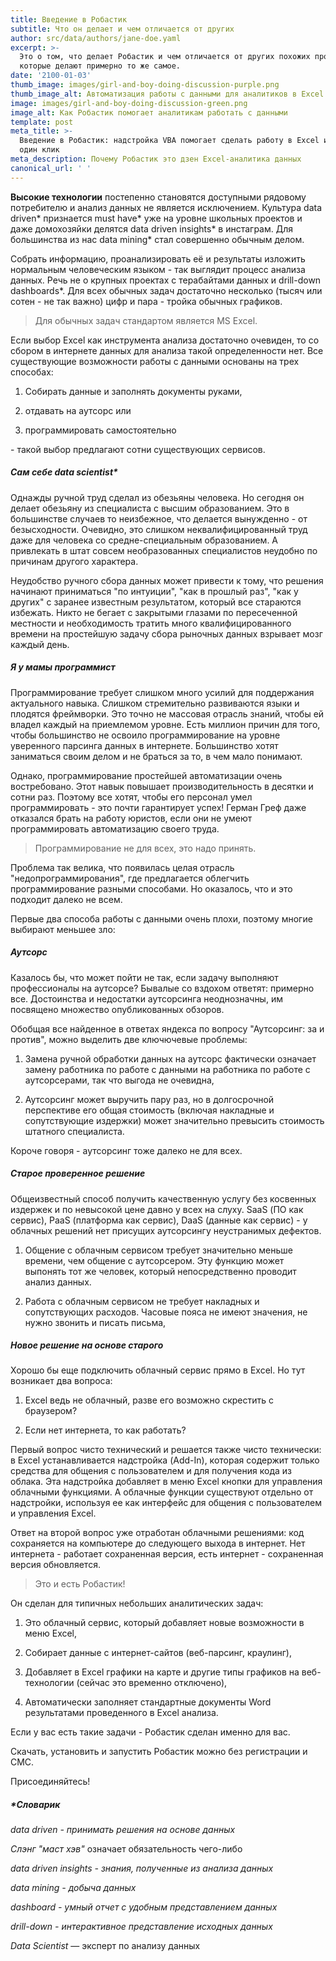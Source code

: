 ```yaml
---
title: Введение в Робастик
subtitle: Что он делает и чем отличается от других
author: src/data/authors/jane-doe.yaml
excerpt: >-
  Это о том, что делает Робастик и чем отличается от других похожих программ,
  которые делают примерно то же самое.
date: '2100-01-03'
thumb_image: images/girl-and-boy-doing-discussion-purple.png
thumb_image_alt: Автоматизация работы с данными для аналитиков в Excel
image: images/girl-and-boy-doing-discussion-green.png
image_alt: Как Робастик помогает аналитикам работать с данными
template: post
meta_title: >-
  Введение в Робастик: надстройка VBA помогает сделать работу в Excel и Word в
  один клик
meta_description: Почему Робастик это дзен Excel-аналитика данных
canonical_url: ' '
---
```

**Высокие технологии** постепенно становятся доступными рядовому потребителю и анализ данных не является исключением. Культура data driven\* признается must have\* уже на уровне школьных проектов и даже домохозяйки делятся data driven insights\* в инстаграм. Для большинства из нас data mining\* стал совершенно обычным делом.

Собрать информацию, проанализировать её и результаты изложить нормальным человеческим языком - так выглядит процесс анализа данных. Речь не о крупных проектах с терабайтами данных и drill-down dashboards\*. Для всех обычных задач достаточно несколько (тысяч или сотен - не так важно) цифр и пара - тройка обычных графиков.

> Для обычных задач стандартом является MS Excel.

Если выбор Excel как инструмента анализа достаточно очевиден, то со сбором в интернете данных для анализа такой определенности нет. Все существующие возможности работы с данными основаны на трех способах:

1.  Собирать данные и заполнять документы руками,

2.  отдавать на аутсорс или

3.  программировать самостоятельно

\- такой выбор предлагают сотни существующих сервисов.

##### Сам себе data scientist\*

Однажды ручной труд сделал из обезьяны человека. Но сегодня он делает обезьяну из специалиста с высшим образованием. Это в большинстве случаев то неизбежное, что делается вынужденно - от безысходности. Очевидно, это слишком неквалифицированный труд даже для человека со средне-специальным образованием. А привлекать в штат совсем необразованных специалистов неудобно по причинам другого характера.

Неудобство ручного сбора данных может привести к тому, что решения начинают приниматься "по интуиции", "как в прошлый раз", "как у других" с заранее известным результатом, который все стараются избежать. Никто не бегает с закрытыми глазами по пересеченной местности и необходимость тратить много квалифицированного времени на простейшую задачу сбора рыночных данных взрывает мозг каждый день.

##### Я у мамы программист

Программирование требует слишком много усилий для поддержания актуального навыка. Слишком стремительно развиваются языки и плодятся фреймворки. Это точно не массовая отрасль знаний, чтобы ей владел каждый на приемлемом уровне. Есть миллион причин для того, чтобы большинство не освоило программирование на уровне уверенного парсинга данных в интернете. Большинство хотят заниматься своим делом и не браться за то, в чем мало понимают.

Однако, программирование простейшей автоматизации очень востребовано. Этот навык повышает производительность в десятки и сотни раз. Поэтому все хотят, чтобы его персонал умел программировать - это почти гарантирует успех! Герман Греф даже отказался брать на работу  юристов, если они не умеют программировать автоматизацию своего труда.

> Программирование не для всех, это надо принять.

Проблема так велика, что появилась целая отрасль "недопрограммирования", где предлагается облегчить программирование разными способами. Но оказалось, что и это подходит далеко не всем.

Первые два способа работы с данными очень плохи, поэтому многие выбирают меньшее зло:

##### Аутсорс

Казалось бы, что может пойти не так, если задачу выполняют профессионалы на аутсорсе? Бывалые со вздохом ответят: примерно все. Достоинства и недостатки аутсорсинга неоднозначны, им посвящено множество опубликованных обзоров.

Обобщая все найденное в ответах яндекса по вопросу "Аутсорсинг: за и против", можно выделить две ключючевые проблемы:

1.  Замена ручной обработки данных на аутсорс фактически означает замену работника по работе с данными на работника по работе с аутсорсерами, так что выгода не очевидна,

2.  Аутсорсинг может выручить пару раз, но в долгосрочной перспективе его общая стоимость (включая накладные и сопутствующие издержки) может значительно превысить стоимость штатного специалиста.

Короче говоря - аутсорсинг тоже далеко не для всех.

##### Старое проверенное решение

Общеизвестный способ получить качественную услугу без косвенных издержек и по невысокой цене давно у всех на слуху. SaaS (ПО как сервис), PaaS (платформа как сервис), DaaS (данные как сервис) - у облачных решений нет присущих аутсорсингу неустранимых дефектов.

1.  Общение с облачным сервисом требует значительно меньше времени, чем общение с аутсорсером. Эту функцию может выпонять тот же человек, который непосредственно проводит анализ данных.

2.  Работа с облачным сервисом не требует накладных и сопутствующих расходов. Часовые пояса не имеют значения, не нужно звонить и писать письма,

##### Новое решение на основе старого

Хорошо бы еще подключить облачный сервис прямо в Excel. Но тут возникает два вопроса:

1.  Excel ведь не облачный, разве его возможно скрестить с браузером?

2.  Если нет интернета, то как работать?

Первый вопрос чисто технический и решается также чисто технически: в Excel устанавливается надстройка (Add-In), которая содержит только средства для общения с пользователем и для получения кода из облака. Эта надстройка добавляет в меню Excel кнопки для управления облачными функциями. А облачные функции существуют отдельно от надстройки, используя ее как интерфейс для общения с пользователем и управления Excel.

Ответ на второй вопрос уже отработан облачными решениями: код сохраняется на компьютере до следующего выхода в интернет. Нет интернета - работает сохраненная версия, есть интернет - сохраненная версия обновляется.

> Это и есть Робастик!

Он сделан для типичных небольших аналитических задач:

1.  Это облачный сервис, который добавляет новые возможности в меню Excel,

2.  Собирает данные с интернет-сайтов (веб-парсинг, краулинг),

3.  Добавляет в Excel графики на карте и другие типы графиков на веб-технологии (сейчас это временно отключено),

4.  Автоматически заполняет стандартные документы Word результатами проведенного в Excel анализа.

Если у вас есть такие задачи - Робастик сделан именно для вас.

Скачать, установить и запустить Робастик можно без регистрации и СМС.

Присоединяйтесь!

##### \*Словарик

*data driven - принимать решения на основе данных*

*Слэнг "маст хэв"* означает обязательность чего-либо

*data driven insights - знания, полученные из анализа данных*

*data mining - добыча данных*

*dashboard - умный отчет с удобным представлением данных*

*drill-down - интерактивное представление исходных данных*

*Data Scientist* — эксперт по анализу данных
